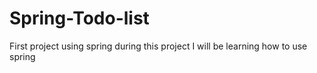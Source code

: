 # Spring-Todo-list
First project using spring during this project I will be learning how to use spring 
